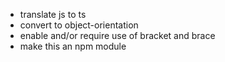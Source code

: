 - translate js to ts
- convert to object-orientation
- enable and/or require use of bracket and brace
- make this an npm module
